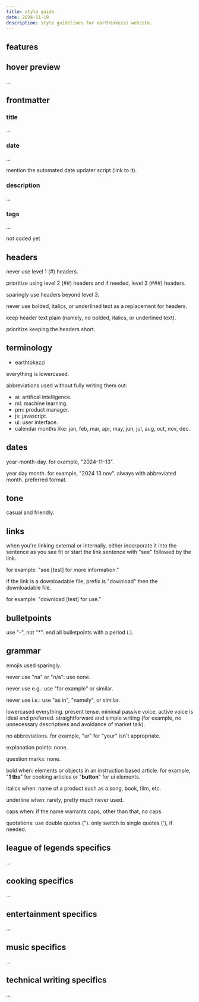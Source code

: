 ```yaml
---
title: style guide
date: 2024-11-19
description: style guidelines for earthtokezzi website.
---
```


## features

## hover preview 

...

## frontmatter 

### title

...

### date 

...

mention the automated date updater script (link to it).

### description

...

### tags

...

not coded yet

## headers

never use level 1 (#) headers. 

prioritize using level 2 (##) headers and if needed, level 3 (###) headers.

sparingly use headers beyond level 3. 

never use bolded, italics, or underlined text as a replacement for headers. 

keep header text plain (namely, no bolded, italics, or underlined text).

prioritize keeping the headers short.

## terminology

- earthtokezzi

everything is lowercased.

abbreviations used without fully writing them out: 
- ai: artifical intelligence.
- ml: machine learning.
- pm: product manager.
- js: javascript.
- ui: user interface.
- calendar months like: jan, feb, mar, apr, may, jun, jul, aug, oct, nov, dec.

## dates

year-month-day. for example, "2024-11-13".

year day month. for example, "2024 13 nov". always with abbreviated month. preferred format.

## tone

casual and friendly.

## links

when you're linking external or internally, either incorporate it into the sentence as you see fit or start the link sentence with "see" followed by the link.

for example: "see [test] for more information."

if the link is a downloadable file, prefix is "download" then the downloadable file. 

for example: "download [test] for use."

## bulletpoints

use "-", not "*".
end all bulletpoints with a period (.).

## grammar

emojis used sparingly.

never use "na" or "n/a": use none.

never use e.g.: use "for example" or similar. 

never use i.e.: use "as in", "namely", or similar.

lowercased everything. present tense. minimal passive voice, active voice is ideal and preferred. straightforward and simple writing (for example, no unnecessary descriptives and avoidance of market talk).

no abbreviations. for example, "ur" for "your" isn't appropriate. 

explanation points: none. 

question marks: none.

bold when: elements or objects in an instruction based article. for example, "**1 tbs**" for cooking articles or "**button**" for ui elements.

italics when: name of a product such as a song, book, film, etc.

underline when: rarely, pretty much never used.

caps when: if the name warrants caps, other than that, no caps.

quotations: use double quotes ("). only switch to single quotes ('), if needed.

## league of legends specifics

...

## cooking specifics

...

## entertainment specifics

...

## music specifics

...

## technical writing specifics

...
